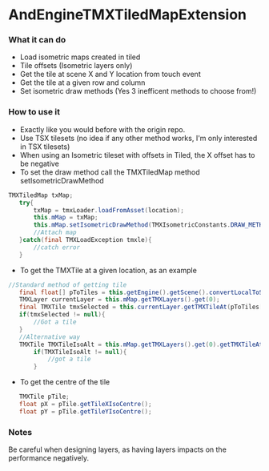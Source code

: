 # AndEngineTMXTiledMapExtension

### What it can do
 * Load isometric maps created in tiled
 * Tile offsets (Isometric layers only)
 * Get the tile at scene X and Y location from touch event
 * Get the tile at a given row and column
 * Set isometric draw methods (Yes 3 inefficent methods to choose from!)

### How to use it
 * Exactly like you would before with the origin repo.
 * Use TSX tilesets (no idea if any other method works, I'm only interested in TSX tilesets)
 * When using an Isometric tileset with offsets in Tiled, the X offset has to be negative
 * To set the draw method call the TMXTiledMap method setIsometricDrawMethod
 
 
 ```java
TMXTiledMap txMap;
	try{
		txMap = tmxLoader.loadFromAsset(location);
		this.mMap = txMap;
		this.mMap.setIsometricDrawMethod(TMXIsometricConstants.DRAW_METHOD_ISOMETRIC_CULLING_PADDING);
		//Attach map
	}catch(final TMXLoadException tmxle){
		//catch error
	}
```

 * To get the TMXTile at a given location, as an example
 
 ```java
//Standard method of getting tile
	final float[] pToTiles = this.getEngine().getScene().convertLocalToSceneCoordinates(pX, pY);
	TMXLayer currentLayer = this.mMap.getTMXLayers().get(0);
	final TMXTile tmxSelected = this.currentLayer.getTMXTileAt(pToTiles[0], pToTiles[1]);
	if(tmxSelected != null){
		//Got a tile
	}
	//Alternative way
	TMXTile TMXTileIsoAlt = this.mMap.getTMXLayers().get(0).getTMXTileAtIsometricAlternative(pToTiles);
		if(TMXTileIsoAlt != null){
			//got a tile
		}			
```

 * To get the centre of the tile
 
 ```java
	TMXTile pTile;
	float pX = pTile.getTileXIsoCentre();
	float pY = pTile.getTileYIsoCentre();
```
 
 ### Notes
 Be careful when designing layers, as having layers impacts on the performance negatively. 